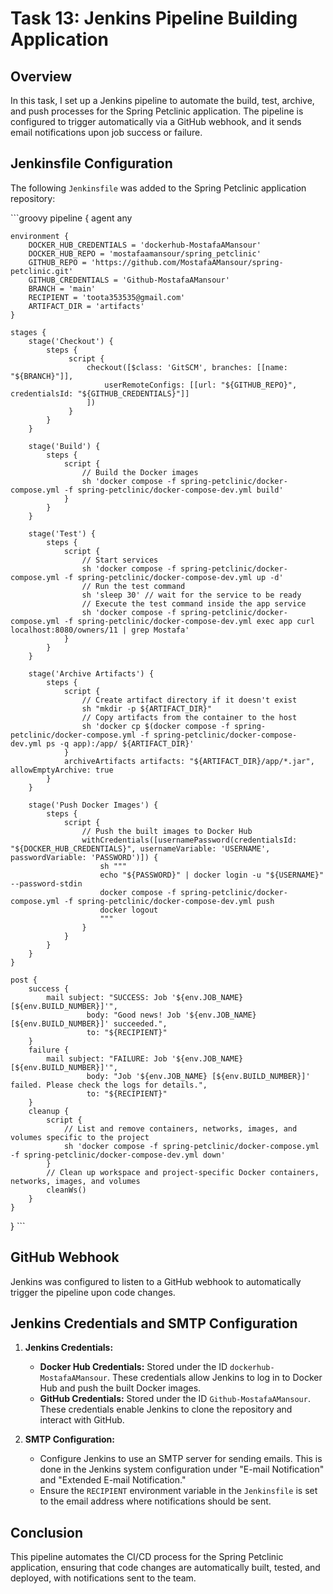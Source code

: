 # Task 13: Jenkins Pipeline Building Application

## Overview

In this task, I set up a Jenkins pipeline to automate the build, test, archive, and push processes for the Spring Petclinic application. The pipeline is configured to trigger automatically via a GitHub webhook, and it sends email notifications upon job success or failure.

## Jenkinsfile Configuration

The following `Jenkinsfile` was added to the Spring Petclinic application repository:

\`\`\`groovy
pipeline {
    agent any

    environment {
        DOCKER_HUB_CREDENTIALS = 'dockerhub-MostafaAMansour'
        DOCKER_HUB_REPO = 'mostafaamansour/spring_petclinic'
        GITHUB_REPO = 'https://github.com/MostafaAMansour/spring-petclinic.git'
        GITHUB_CREDENTIALS = 'Github-MostafaAMansour'
        BRANCH = 'main'
        RECIPIENT = 'toota353535@gmail.com'
        ARTIFACT_DIR = 'artifacts'
    }

    stages {
        stage('Checkout') {
            steps {
                 script {
                     checkout([$class: 'GitSCM', branches: [[name: "${BRANCH}"]],
                         userRemoteConfigs: [[url: "${GITHUB_REPO}", credentialsId: "${GITHUB_CREDENTIALS}"]]
                     ])
                 }
            }
        }

        stage('Build') {
            steps {                
                script {
                    // Build the Docker images
                    sh 'docker compose -f spring-petclinic/docker-compose.yml -f spring-petclinic/docker-compose-dev.yml build'
                }
            }
        }

        stage('Test') {
            steps {
                script {
                    // Start services
                    sh 'docker compose -f spring-petclinic/docker-compose.yml -f spring-petclinic/docker-compose-dev.yml up -d'
                    // Run the test command
                    sh 'sleep 30' // wait for the service to be ready
                    // Execute the test command inside the app service
                    sh 'docker compose -f spring-petclinic/docker-compose.yml -f spring-petclinic/docker-compose-dev.yml exec app curl localhost:8080/owners/11 | grep Mostafa'
                }
            }
        }

        stage('Archive Artifacts') {
            steps {
                script {
                    // Create artifact directory if it doesn't exist
                    sh "mkdir -p ${ARTIFACT_DIR}"
                    // Copy artifacts from the container to the host
                    sh 'docker cp $(docker compose -f spring-petclinic/docker-compose.yml -f spring-petclinic/docker-compose-dev.yml ps -q app):/app/ ${ARTIFACT_DIR}'
                }
                archiveArtifacts artifacts: "${ARTIFACT_DIR}/app/*.jar", allowEmptyArchive: true
            }
        }

        stage('Push Docker Images') {
            steps {
                script {
                    // Push the built images to Docker Hub
                    withCredentials([usernamePassword(credentialsId: "${DOCKER_HUB_CREDENTIALS}", usernameVariable: 'USERNAME', passwordVariable: 'PASSWORD')]) {
                        sh """
                        echo "${PASSWORD}" | docker login -u "${USERNAME}" --password-stdin
                        docker compose -f spring-petclinic/docker-compose.yml -f spring-petclinic/docker-compose-dev.yml push
                        docker logout
                        """
                    }
                }
            }
        }
    }

    post {
        success {
            mail subject: "SUCCESS: Job '${env.JOB_NAME} [${env.BUILD_NUMBER}]'",
                     body: "Good news! Job '${env.JOB_NAME} [${env.BUILD_NUMBER}]' succeeded.",
                     to: "${RECIPIENT}"
        }
        failure {
            mail subject: "FAILURE: Job '${env.JOB_NAME} [${env.BUILD_NUMBER}]'",
                     body: "Job '${env.JOB_NAME} [${env.BUILD_NUMBER}]' failed. Please check the logs for details.",
                     to: "${RECIPIENT}"
        }
        cleanup {
            script {
                // List and remove containers, networks, images, and volumes specific to the project
                sh 'docker compose -f spring-petclinic/docker-compose.yml -f spring-petclinic/docker-compose-dev.yml down'
            }
            // Clean up workspace and project-specific Docker containers, networks, images, and volumes
            cleanWs()
        }
    }
}
\`\`\`

## GitHub Webhook

Jenkins was configured to listen to a GitHub webhook to automatically trigger the pipeline upon code changes.

## Jenkins Credentials and SMTP Configuration

1. **Jenkins Credentials:**
   - **Docker Hub Credentials:** Stored under the ID `dockerhub-MostafaAMansour`. These credentials allow Jenkins to log in to Docker Hub and push the built Docker images.
   - **GitHub Credentials:** Stored under the ID `Github-MostafaAMansour`. These credentials enable Jenkins to clone the repository and interact with GitHub.

2. **SMTP Configuration:**
   - Configure Jenkins to use an SMTP server for sending emails. This is done in the Jenkins system configuration under "E-mail Notification" and "Extended E-mail Notification."
   - Ensure the `RECIPIENT` environment variable in the `Jenkinsfile` is set to the email address where notifications should be sent.

## Conclusion

This pipeline automates the CI/CD process for the Spring Petclinic application, ensuring that code changes are automatically built, tested, and deployed, with notifications sent to the team.
